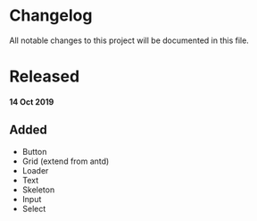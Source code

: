 # Changelog
All notable changes to this project will be documented in this file.

# Released
#### 14 Oct 2019 
## Added
- Button
- Grid (extend from antd)
- Loader
- Text
- Skeleton
- Input
- Select